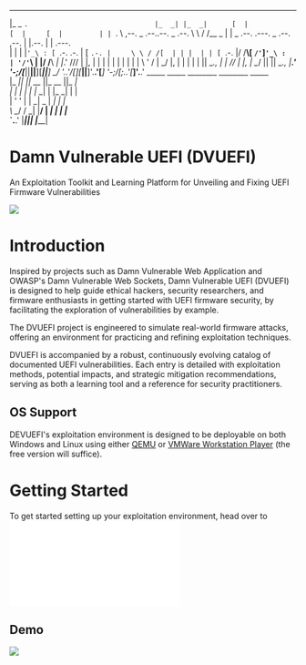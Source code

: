 
 ______                                  ____   ____        __                                 __       __         
|_   _ `.                               |_  _| |_  _|      [  |                               [  |     [  |        
  | | `. \ ,--.   _ .--..--.   _ .--.     \ \   / /__   _   | |  _ .--.  .---.  _ .--.  ,--.   | |.--.  | | .---.  
  | |  | |`'_\ : [ `.-. .-. | [ `.-. |     \ \ / /[  | | |  | | [ `.-. |/ /__\\[ `/'`\]`'_\ :  | '/'`\ \| |/ /__\\ 
 _| |_.' /// | |, | | | | | |  | | | |      \ ' /  | \_/ |, | |  | | | || \__., | |    // | |, |  \__/ || || \__., 
|______.' \'-;__/[___||__||__][___||__]      \_/   '.__.'_/[___][___||__]'.__.'[___]   \'-;__/[__;.__.'[___]'.__.' 
                                 _____  _____  ________  ________  _____                                                                           
                                |_   _||_   _||_   __  ||_   __  ||_   _|                                                                          
                                  | |    | |    | |_ \_|  | |_ \_|  | |                                                                            
                                  | '    ' |    |  _| _   |  _|     | |                                                                            
                                   \ \__/ /    _| |__/ | _| |_     _| |_                                                                           
                                    `.__.'    |________||_____|   |_____|                                                                          
                                                                                                                   

# Damn Vulnerable UEFI (DVUEFI)

An Exploitation Toolkit and Learning Platform for Unveiling and Fixing UEFI Firmware Vulnerabilities

![](./docs/img/dvuefi.png)

# Introduction
Inspired by projects such as Damn Vulnerable Web Application and OWASP's Damn Vulnerable Web Sockets, Damn Vulnerable UEFI (DVUEFI) is designed to help guide ethical hackers, security researchers, and firmware enthusiasts in getting started with UEFI firmware security, by facilitating the exploration of vulnerabilities by example.

The DVUEFI project is engineered to simulate real-world firmware attacks, offering an environment for practicing and refining exploitation techniques.

DVUEFI is accompanied by a robust, continuously evolving catalog of documented UEFI vulnerabilities.
Each entry is detailed with exploitation methods, potential impacts, and strategic mitigation recommendations, serving as both a learning tool and a reference for security practitioners.


## OS Support
DEVUEFI's exploitation environment is designed to be deployable on both Windows and Linux using either [QEMU](https://www.qemu.org/) or [VMWare Workstation Player](https://www.vmware.com/products/workstation-player/workstation-player-evaluation.html) (the free version will suffice).

# Getting Started
To get started setting up your exploitation environment, head over to ![Level 0: Setup](./docs/0-environment-setup/README.md)


## Demo

![](docs/img/dvuefi-demo.gif)
